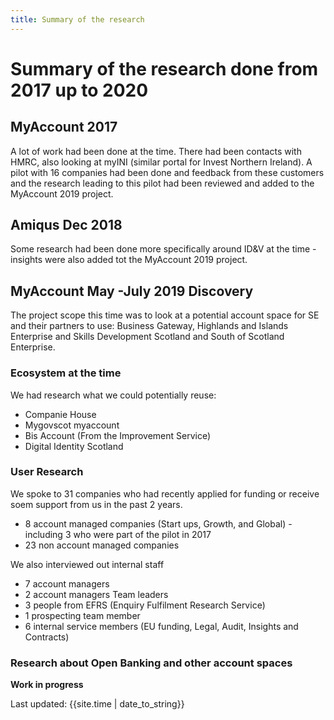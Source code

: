 ```yaml
---
title: Summary of the research
---
```


# Summary of the research done from 2017 up to 2020

## MyAccount 2017
A lot of work had been done at the time. 
There had been contacts with HMRC, also looking at myINI (similar portal for Invest Northern Ireland).
A pilot with 16 companies had been done and feedback from these customers and the research leading to this pilot had been reviewed and added to the MyAccount 2019 project.

## Amiqus Dec 2018
Some research had been done more specifically around ID&V at the time - insights were also added tot the MyAccount 2019 project.

## MyAccount May -July 2019 Discovery
The project scope this time was to look at a potential account space for SE and their partners to use: Business Gateway, Highlands and Islands Enterprise and Skills Development Scotland and South of Scotland Enterprise.

### Ecosystem at the time
We had research what we could potentially reuse:
- Companie House
- Mygovscot myaccount
- Bis Account (From the Improvement Service)
- Digital Identity Scotland

### User Research
We spoke to 31 companies who had recently applied for funding or receive soem support from us in the past 2 years.
- 8 account managed companies (Start ups, Growth, and Global) - including 3 who were part of the pilot in 2017
- 23 non account managed companies

We also interviewed out internal staff
- 7 account managers
- 2 account managers Team leaders
- 3 people from EFRS (Enquiry Fulfilment Research Service)
- 1 prospecting team member
- 6 internal service members (EU funding, Legal, Audit, Insights and Contracts)

### Research about Open Banking and other account spaces


**Work in progress**

Last updated: {{site.time | date_to_string}}
